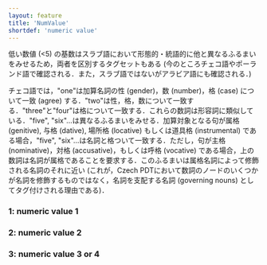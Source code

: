 ```yaml
---
layout: feature
title: 'NumValue'
shortdef: 'numeric value'
---
```


低い数値 (<5) の基数はスラブ語において形態的・統語的に他と異なるふるまいをみせるため，両者を区別するタグセットもある (今のところチェコ語やポーランド語で確認される．また，スラブ語ではないがアラビア語にも確認される．)

チェコ語では，"one"は加算名詞の性 (gender)，数 (number)，格 (case) について一致 (agree) する．"two"は性，格，数について一致する．"three"と"four"は格について一致する．これらの数詞は形容詞に類似している．"five", "six"...は異なるふるまいをみせる．加算対象となる句が属格 (genitive), 与格 (dative), 場所格 (locative) もしくは道具格 (instrumental) である場合，"five", "six"...は名詞と格ついて一致する．ただし，句が主格 (nominative)，対格 (accusative)，もしくは呼格 (vocative) である場合，上の数詞は名詞が属格であることを要求する．このふるまいは属格名詞によって修飾される名詞のそれに近い (これが，Czech PDTにおいて数詞のノードのいくつかが名詞を修飾するものではなく，名詞を支配する名詞 (governing nouns) としてタグ付けされる理由である)．

### 1: numeric value 1

### 2: numeric value 2

### 3: numeric value 3 or 4
